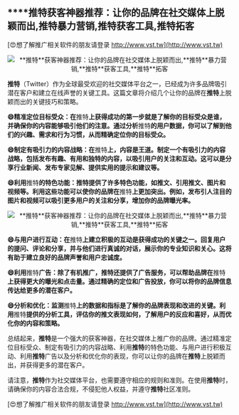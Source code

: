 ## ****推特**获客神器推荐：让你的品牌在社交媒体上脱颖而出,**推特**暴力营销,**推特**获客工具,**推特**拓客**

[😍想了解推广相关软件的朋友请登录 http://www.vst.tw](http://www.vst.tw)

 <center><img src="https://vst.tw/MP4/tuiguang/png/3.png" alt="**推特**获客神器推荐：让你的品牌在社交媒体上脱颖而出,**推特**暴力营销,**推特**获客工具,**推特**拓客"></center>

**推特**（Twitter）作为全球最受欢迎的社交媒体平台之一，已经成为许多品牌吸引潜在客户和建立在线声誉的关键工具。这篇文章将介绍几个让你的品牌在**推特**上脱颖而出的关键技巧和策略。

**😄精准定位目标受众：在**推特**上获得成功的第一步就是了解你的目标受众是谁，并确保你的内容能够吸引他们的注意。通过分析**推特**的用户数据，你可以了解到他们的兴趣、需求和行为习惯，从而精确定位你的目标受众。**

**😄制定有吸引力的内容战略：在**推特**上，内容是王道。制定一个有吸引力的内容战略，包括发布有趣、有用和独特的内容，以吸引用户的关注和互动。这可以是分享行业新闻、发布专家见解、提供实用的提示和建议等。**

**😄利用**推特**的特色功能：**推特**提供了许多特色功能，如推文、引用推文、图片和视频等。利用这些功能可以使你的品牌在**推特**上更加突出。例如，发布引人注目的图片和视频可以吸引更多用户的关注和分享，增加你的品牌曝光率。**

 <center><img src="https://vst.tw/MP4/tuiguang/png/3.png" alt="**推特**获客神器推荐：让你的品牌在社交媒体上脱颖而出,**推特**暴力营销,**推特**获客工具,**推特**拓客"></center>

**😄与用户进行互动：在**推特**上建立积极的互动是获得成功的关键之一。回复用户的提问、评论和分享，并与他们进行真诚的对话，展示你的专业知识和关心。这将有助于建立良好的品牌声誉和用户忠诚度。**

**😄利用**推特**广告：除了有机推广，**推特**还提供了广告服务，可以帮助品牌在**推特**上获得更大的曝光和点击量。通过精确的定位和广告投放，你可以将你的品牌信息传达给更多的潜在客户。**

**😄分析和优化：监测**推特**上的数据和指标是了解你的品牌表现和改进的关键。利用**推特**提供的分析工具，评估你的推文表现如何，了解用户的反应和喜好，从而优化你的内容和策略。**

总结起来，**推特**是一个强大的获客神器，在社交媒体上推广你的品牌。通过精准定位目标受众、制定有吸引力的内容战略、利用**推特**的特色功能、与用户进行积极互动、利用**推特**广告以及分析和优化你的表现，你可以让你的品牌在**推特**上脱颖而出，并获得更多的潜在客户。

请注意，**推特**作为社交媒体平台，也需要遵守相应的规则和准则。在使用**推特**时，请确保你的内容合法合规，不侵犯他人权益，并遵守**推特**社区准则。

[😍想了解推广相关软件的朋友请登录 http://www.vst.tw](http://www.vst.tw)



